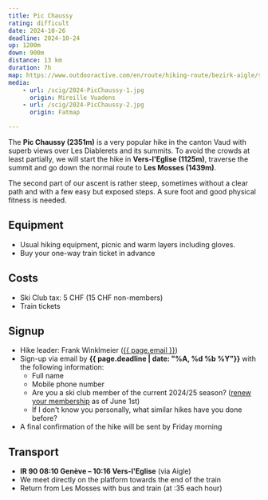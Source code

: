 ```yaml
---
title: Pic Chaussy
rating: difficult
date: 2024-10-26
deadline: 2024-10-24
up: 1200m
down: 900m
distance: 13 km
duration: 7h
map: https://www.outdooractive.com/en/route/hiking-route/bezirk-aigle/scig-pic-chaussy/286761320/?share=%7Ezyz7vwax%244ossijai#dm=1
media:
    - url: /scig/2024-PicChaussy-1.jpg
      origin: Mireille Vuadens
    - url: /scig/2024-PicChaussy-2.jpg
      origin: Fatmap

---
```

The **Pic Chaussy (2351m)** is a very popular hike in the canton Vaud with superb views over Les Diablerets and its
summits. To avoid the crowds at least partially, we will start the hike in **Vers-l'Eglise (1125m)**,
traverse the summit and go down the normal route to **Les Mosses (1439m)**.

The second part of our ascent is rather steep, sometimes without a clear path and
with a few easy but exposed steps. A sure foot and good physical fitness is needed.

## <i class="bi bi-card-checklist"></i>Equipment
- Usual hiking equipment, picnic and warm layers including gloves.
- Buy your one-way train ticket in advance

## <i class="bi bi-piggy-bank"></i>Costs
- Ski Club tax: 5 CHF (15 CHF non-members)
- Train tickets

## <i class="bi bi-envelope-at"></i>Signup
- Hike leader: Frank Winklmeier (<a href="mailto:{{ page.email }}?subject=SCIG {{page.title}}">{{ page.email }}</a>)
- Sign-up via email by **{{ page.deadline | date: "%A, %d %b %Y"}}** with the following information:
  - Full name
  - Mobile phone number
  - Are you a ski club member of the current 2024/25 season? ([renew your membership](https://www.scig.ch) as of June 1st)
  - If I don't know you personally, what similar hikes have you done before?
- A final confirmation of the hike will be sent by Friday morning

## <i class="bi bi-train-front"></i>Transport
- **IR 90 08:10 Genève – 10:16 Vers-l'Eglise** (via Aigle)
- We meet directly on the platform towards the end of the train
- Return from Les Mosses with bus and train (at :35 each hour)
